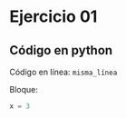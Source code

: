 # Ejercicio 01

## Código en python

Código en línea: `misma_línea` 

Bloque:

```python 
x = 3
```

